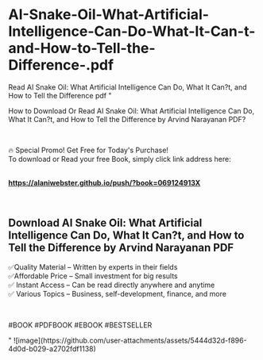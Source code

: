 # AI-Snake-Oil-What-Artificial-Intelligence-Can-Do-What-It-Can-t-and-How-to-Tell-the-Difference-.pdf
Read AI Snake Oil: What Artificial Intelligence Can Do, What It Can?t, and How to Tell the Difference  pdf
"<p>How to Download Or Read AI Snake Oil: What Artificial Intelligence Can Do, What It Can?t, and How to Tell the Difference by Arvind Narayanan PDF?</p>
<p>&nbsp;</p>
<p>&#128293;  Special Promo! Get Free for Today's Purchase!<br />To download or Read your free Book, simply click link address here:&nbsp;<br />&nbsp;</p>
<p><a href=""https://alaniwebster.github.io/push/?book=069124913X""><strong>https://alaniwebster.github.io/push/?book=069124913X</strong></a></p>
<p>&nbsp;</p>
<h2>Download AI Snake Oil: What Artificial Intelligence Can Do, What It Can?t, and How to Tell the Difference by Arvind Narayanan PDF</h2>
<p>&#x2705;Quality Material &ndash; Written by experts in their fields<br />&#x2705;Affordable Price &ndash; Small investment for big results<br />&#x2705; Instant Access &ndash; Can be read directly anywhere and anytime<br />&#x2705; Various Topics &ndash; Business, self-development, finance, and more</p>
<p>&nbsp;</p>
<p>#BOOK #PDFBOOK #EBOOK #BESTSELLER</p>
"
![image](https://github.com/user-attachments/assets/5444d32d-f896-4d0d-b029-a2702fdf1138)
